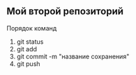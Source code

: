 ## Мой второй репозиторий
Порядок команд 
1. git status
2. git add
3. git commit -m "название сохранения"
4. git push 
